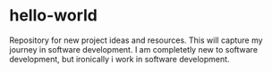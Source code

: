 # hello-world
Repository for new project ideas and resources. This will capture my journey in software development. 
I am completetly new to software development, but ironically i work in software development. 
